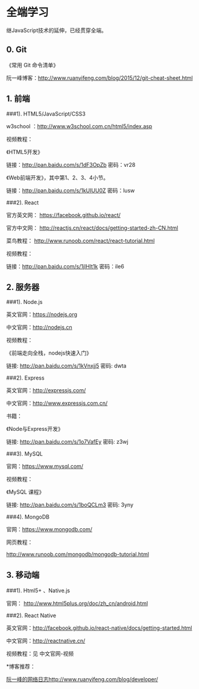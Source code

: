 # 全端学习

继JavaScript技术的延伸，已经贯穿全端。


## 0. Git

《常用 Git 命令清单》

阮一峰博客：<a href="http://www.ruanyifeng.com/blog/2015/12/git-cheat-sheet.html">http://www.ruanyifeng.com/blog/2015/12/git-cheat-sheet.html</a>

## 1. 前端

###1). HTML5/JavaScript/CSS3

w3school ：<a href="http://www.w3school.com.cn/html5/index.asp">http://www.w3school.com.cn/html5/index.asp</a>

视频教程：

《HTML5开发》

链接：<a href="http://pan.baidu.com/s/1dF3OpZb">http://pan.baidu.com/s/1dF3OpZb</a> 密码：vr28

《Web前端开发》，其中第1、2、3、4小节。

链接：<a href="http://pan.baidu.com/s/1kUIUU0Z">http://pan.baidu.com/s/1kUIUU0Z</a> 密码：lusw

###2). React

官方英文网： <a href="https://facebook.github.io/react/">https://facebook.github.io/react/</a>

官方中文网： <a href="http://reactjs.cn/react/docs/getting-started-zh-CN.html">http://reactjs.cn/react/docs/getting-started-zh-CN.html</a>

菜鸟教程： <a href="http://www.runoob.com/react/react-tutorial.html">http://www.runoob.com/react/react-tutorial.html</a>

视频教程：

链接：<a href="http://pan.baidu.com/s/1jIHlt1k">http://pan.baidu.com/s/1jIHlt1k</a> 密码：ile6

## 2. 服务器

###1). Node.js

英文官网：<a href="https://nodejs.org">https://nodejs.org</a>

中文官网：<a href="http://nodejs.cn">http://nodejs.cn</a>

视频教程：

《前端走向全栈，nodejs快速入门》

链接: 
<a href="http://pan.baidu.com/s/1kVnxjj5">http://pan.baidu.com/s/1kVnxjj5</a> 密码: dwta

###2). Express

英文官网：<a href="http://expressjs.com/">http://expressjs.com/</a>

中文官网：<a href="http://www.expressjs.com.cn/">http://www.expressjs.com.cn/</a>

书籍：

《Node与Express开发》

链接: <a href="http://pan.baidu.com/s/1o7VafEy">http://pan.baidu.com/s/1o7VafEy</a> 密码: z3wj


###3). MySQL

官网：<a href="https://www.mysql.com/">https://www.mysql.com/</a>

视频教程：

《MySQL 课程》

链接: <a href="http://pan.baidu.com/s/1boQCLm3">http://pan.baidu.com/s/1boQCLm3</a> 密码: 3yny

###4). MongoDB

官网：<a href="https://www.mongodb.com/">https://www.mongodb.com/</a>

网页教程：

<a href="http://www.runoob.com/mongodb/mongodb-tutorial.html">http://www.runoob.com/mongodb/mongodb-tutorial.html</a>



## 3. 移动端

###1). Html5+ 、Native.js

官网： <a href="
http://www.html5plus.org/doc/zh_cn/android.html">
http://www.html5plus.org/doc/zh_cn/android.html</a>

###2). React Native

英文官网：<a href="http://facebook.github.io/react-native/docs/getting-started.html">http://facebook.github.io/react-native/docs/getting-started.html</a>

中文官网：<a href="http://reactnative.cn/">http://reactnative.cn/</a>

视频教程：见 中文官网-视频


*博客推荐：

<a href="http://www.ruanyifeng.com/blog/developer/">阮一峰的网络日志http://www.ruanyifeng.com/blog/developer/</a>
